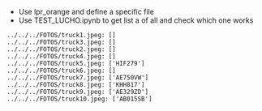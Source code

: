 - Use lpr_orange and define a specific file
- Use TEST_LUCHO.ipynb to get list a of all and check which one works

```
../../../FOTOS/truck1.jpeg: []
../../../FOTOS/truck3.jpeg: []
../../../FOTOS/truck2.jpeg: []
../../../FOTOS/truck4.jpeg: []
../../../FOTOS/truck5.jpeg: ['HIF279']
../../../FOTOS/truck6.jpeg: []
../../../FOTOS/truck7.jpeg: ['AE750VW']
../../../FOTOS/truck8.jpeg: ['KHH817']
../../../FOTOS/truck9.jpeg: ['AE329ZD']
../../../FOTOS/truck10.jpeg: ['AB015SB']
```
